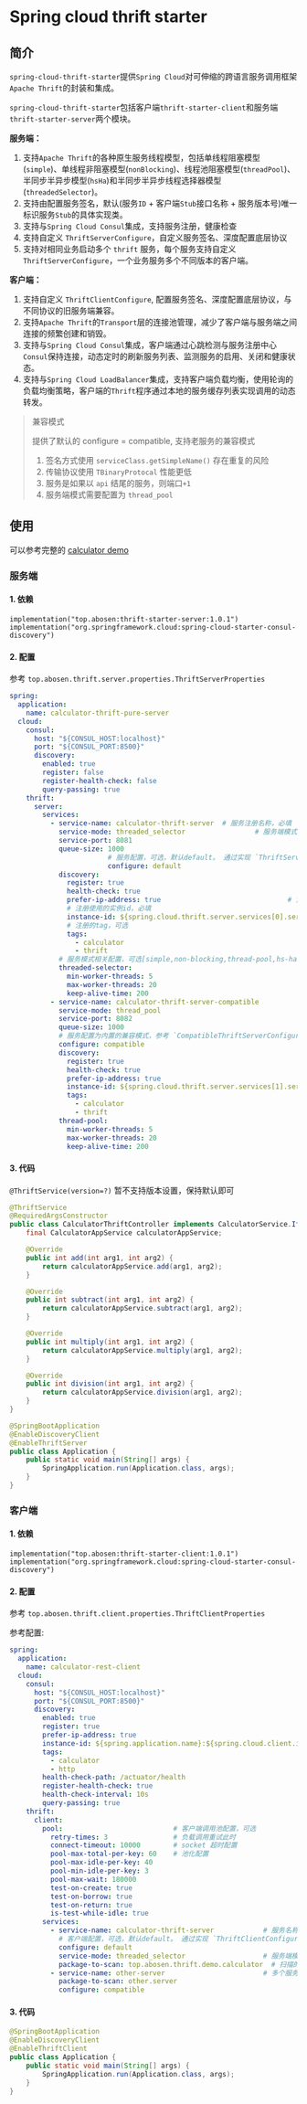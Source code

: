# Spring cloud thrift starter

## 简介

`spring-cloud-thrift-starter`提供`Spring Cloud`对可伸缩的跨语言服务调用框架`Apache Thrift`的封装和集成。

`spring-cloud-thrift-starter`包括客户端`thrift-starter-client`和服务端`thrift-starter-server`两个模块。

**服务端：**

1. 支持`Apache Thrift`的各种原生服务线程模型，包括单线程阻塞模型(`simple`)、单线程非阻塞模型(`nonBlocking`)、线程池阻塞模型(`threadPool`)、半同步半异步模型(`hsHa`)和半同步半异步线程选择器模型(`threadedSelector`)。
2. 支持由配置服务签名，默认(服务`ID` + 客户端`Stub`接口名称 + 服务版本号)唯一标识服务`Stub`的具体实现类。
3. 支持与`Spring Cloud Consul`集成，支持服务注册，健康检查
4. 支持自定义 `ThriftServerConfigure`，自定义服务签名、深度配置底层协议
5. 支持对相同业务启动多个 `thrift` 服务，每个服务支持自定义 `ThriftServerConfigure`，一个业务服务多个不同版本的客户端。

**客户端：**

1. 支持自定义 `ThriftClientConfigure`, 配置服务签名、深度配置底层协议，与不同协议的旧服务端兼容。
2. 支持`Apache Thrift`的`Transport`层的连接池管理，减少了客户端与服务端之间连接的频繁创建和销毁。
3. 支持与`Spring Cloud Consul`集成，客户端通过心跳检测与服务注册中心`Consul`保持连接，动态定时的刷新服务列表、监测服务的启用、关闭和健康状态。
4. 支持与`Spring Cloud LoadBalancer`集成，支持客户端负载均衡，使用轮询的负载均衡策略，客户端的`Thrift`程序通过本地的服务缓存列表实现调用的动态转发。

> 兼容模式
>
> 提供了默认的 configure = compatible, 支持老服务的兼容模式
>
> 1. 签名方式使用 `serviceClass.getSimpleName()` 存在重复的风险
> 2. 传输协议使用 `TBinaryProtocal` 性能更低
> 3. 服务是如果以 `api` 结尾的服务，则端口`+1`
> 4. 服务端模式需要配置为 `thread_pool`

## 使用

可以参考完整的 [calculator demo](thrift-starter-demo/calculator)

### 服务端

#### 1. 依赖

```
implementation("top.abosen:thrift-starter-server:1.0.1")
implementation("org.springframework.cloud:spring-cloud-starter-consul-discovery")
```

#### 2. 配置

参考 `top.abosen.thrift.server.properties.ThriftServerProperties`

```yaml
spring:
  application:
    name: calculator-thrift-pure-server
  cloud:
    consul:
      host: "${CONSUL_HOST:localhost}"
      port: "${CONSUL_PORT:8500}"
      discovery:
        enabled: true
        register: false
        register-health-check: false
        query-passing: true
    thrift:
      server:
        services:
          - service-name: calculator-thrift-server 	# 服务注册名称，必填
            service-mode: threaded_selector				 	# 服务端模式，可选，默认 threaded_selector
            service-port: 8081											# 服务端端口，必填
            queue-size: 1000												# 任务队列大小，可选，默认1000
						# 服务配置，可选，默认default。 通过实现 `ThriftServerConfigure`接口进行自定义配置，内置default/compatible
						configure: default											
            discovery:
              register: true												# 是否进行服务注册，可选，默认false
              health-check: true										# 是否进行健康检查，可选，默认true
              prefer-ip-address: true								# 注册时候使用的地址是ip/host，可选，默认true
              # 注册使用的实例id，必填
              instance-id: ${spring.cloud.thrift.server.services[0].service-name}:${spring.cloud.client.ip-address}:${spring.cloud.thrift.server.services[0].service-port}
              # 注册的tag，可选
              tags:
                - calculator
                - thrift
            # 服务模式相关配置，可选[simple,non-blocking,thread-pool,hs-ha,threaded-selector]，与service-mode对应
            threaded-selector:
              min-worker-threads: 5
              max-worker-threads: 20
              keep-alive-time: 200
          - service-name: calculator-thrift-server-compatible			# 对相同业务启动多个thrift服务
            service-mode: thread_pool
            service-port: 8082																		# 不同的服务端口
            queue-size: 1000
            # 服务配置为内置的兼容模式，参考 `CompatibleThriftServerConfigure` 
            configure: compatible
            discovery:
              register: true
              health-check: true
              prefer-ip-address: true
              instance-id: ${spring.cloud.thrift.server.services[1].service-name}:${spring.cloud.client.ip-address}:${spring.cloud.thrift.server.services[1].service-port}
              tags:
                - calculator
                - thrift
            thread-pool:
              min-worker-threads: 5
              max-worker-threads: 20
              keep-alive-time: 200
```

#### 3. 代码

`@ThriftService(version=?)` 暂不支持版本设置，保持默认即可

```java
@ThriftService
@RequiredArgsConstructor
public class CalculatorThriftController implements CalculatorService.Iface {
    final CalculatorAppService calculatorAppService;

    @Override
    public int add(int arg1, int arg2) {
        return calculatorAppService.add(arg1, arg2);
    }

    @Override
    public int subtract(int arg1, int arg2) {
        return calculatorAppService.subtract(arg1, arg2);
    }

    @Override
    public int multiply(int arg1, int arg2) {
        return calculatorAppService.multiply(arg1, arg2);
    }

    @Override
    public int division(int arg1, int arg2) {
        return calculatorAppService.division(arg1, arg2);
    }
}

@SpringBootApplication
@EnableDiscoveryClient
@EnableThriftServer
public class Application {
    public static void main(String[] args) {
        SpringApplication.run(Application.class, args);
    }
}
```

### 客户端

#### 1. 依赖

```
implementation("top.abosen:thrift-starter-client:1.0.1")
implementation("org.springframework.cloud:spring-cloud-starter-consul-discovery")
```

#### 2. 配置

参考 `top.abosen.thrift.client.properties.ThriftClientProperties`

参考配置:

```yaml
spring:
  application:
    name: calculator-rest-client
  cloud:
    consul:
      host: "${CONSUL_HOST:localhost}"
      port: "${CONSUL_PORT:8500}"
      discovery:
        enabled: true
        register: true
        prefer-ip-address: true
        instance-id: ${spring.application.name}:${spring.cloud.client.ip-address}:${server.port}
        tags:
          - calculator
          - http
        health-check-path: /actuator/health
        register-health-check: true
        health-check-interval: 10s
        query-passing: true
    thrift:
      client:
        pool:                           # 客户端调用池配置，可选
          retry-times: 3                # 负载调用重试此时
          connect-timeout: 10000        # socket 超时配置
          pool-max-total-per-key: 60    # 池化配置
          pool-max-idle-per-key: 40
          pool-min-idle-per-key: 3
          pool-max-wait: 180000
          test-on-create: true
          test-on-borrow: true
          test-on-return: true
          is-test-while-idle: true
        services:
          - service-name: calculator-thrift-server            # 服务名称 
          	# 客户端配置，可选，默认default。 通过实现 `ThriftClientConfigure`接口进行自定义配置，内置default/compatible
            configure: default																
            service-mode: threaded_selector                   # 服务端模式，默认 threaded_selector
            package-to-scan: top.abosen.thrift.demo.calculator  # 扫描的iface包路径，多个使用,分割
          - service-name: other-server                        # 多个服务配置
            package-to-scan: other.server
            configure: compatible															# 访问兼容模式的服务端
```

#### 3. 代码

```java
@SpringBootApplication
@EnableDiscoveryClient
@EnableThriftClient
public class Application {
    public static void main(String[] args) {
        SpringApplication.run(Application.class, args);
    }
}
```

